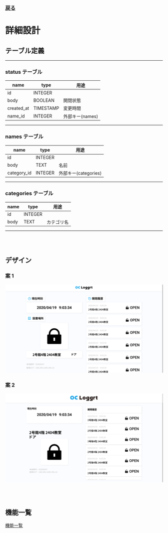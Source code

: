 ### [戻る](./../process.md)

# 詳細設計

## テーブル定義

---

### status テーブル

| name       | type      | 用途            |
| ---------- | --------- | --------------- |
| id         | INTEGER   |                 |
| body       | BOOLEAN   | 開閉状態        |
| created_at | TIMESTAMP | 変更時間        |
| name_id    | INTEGER   | 外部キー(names) |

---

### names テーブル

| name        | type    | 用途                 |
| ----------- | ------- | -------------------- |
| id          | INTEGER |                      |
| body        | TEXT    | 名前                 |
| category_id | INTEGER | 外部キー(categories) |

---

### categories テーブル

| name | type    | 用途       |
| ---- | ------- | ---------- |
| id   | INTEGER |            |
| body | TEXT    | カテゴリ名 |

---

<br><br>

## デザイン

### 案 1

<img src="../images/design-1.png" alt="design-1" />

### 案 2

<img src="../images/design-2.png" alt="design-2" />

<br><br>

## 機能一覧

[機能一覧](./function.md)
